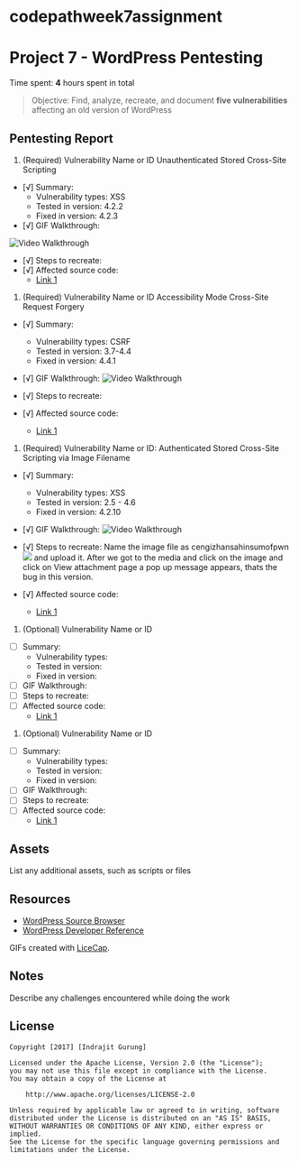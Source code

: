 # codepathweek7assignment
# Project 7 - WordPress Pentesting

Time spent: **4** hours spent in total

> Objective: Find, analyze, recreate, and document **five vulnerabilities** affecting an old version of WordPress

## Pentesting Report

1. (Required) Vulnerability Name or ID  Unauthenticated Stored Cross-Site Scripting
  - [√] Summary: 
    - Vulnerability types: XSS
    - Tested in version: 4.2.2
    - Fixed in version: 4.2.3
  - [√] GIF Walkthrough: 
  <img src='http://i.imgur.com/qTVGyjn.gif' title='Video Walkthrough' width='' alt='Video Walkthrough' />

  - [√] Steps to recreate: 
  - [√] Affected source code:
    - [Link 1](https://core.trac.wordpress.org/browser/trunk/src/wp-includes/class-wp-embed.php?rev=33359)
1. (Required) Vulnerability Name or ID  Accessibility Mode Cross-Site Request Forgery
  - [√] Summary: 
    - Vulnerability types: CSRF
    - Tested in version: 3.7-4.4
    - Fixed in version: 4.4.1
  - [√] GIF Walkthrough: 
    <img src='http://i.imgur.com/qTVGyjn.gif' title='Video Walkthrough' width='' alt='Video Walkthrough' />

  - [√] Steps to recreate: 
  - [√] Affected source code:
    - [Link 1](https://core.trac.wordpress.org/browser/trunk/src/wp-includes/class-wp-theme.php?rev=36185)
1. (Required) Vulnerability Name or ID: Authenticated Stored Cross-Site Scripting via Image Filename
  - [√] Summary: 
    - Vulnerability types: XSS
    - Tested in version: 2.5 - 4.6
    - Fixed in version: 4.2.10
  - [√] GIF Walkthrough: 
    <img src='http://i.imgur.com/9sUbZet.gif' title='Video Walkthrough' width='' alt='Video Walkthrough' />

  - [√] Steps to recreate: Name the image file as cengizhansahinsumofpwn<img src=a onerror=alert(document.cookie)> and upload it. After we 
       got to the media and click on the image and click on View attachment page a pop up message appears, thats the bug in this version. 
  - [√] Affected source code:
    - [Link 1](https://github.com/WordPress/WordPress/commit/c9e60dab176635d4bfaaf431c0ea891e4726d6e0#diff-fa01529cde3dfadd2ac964f2d56e0390)
1. (Optional) Vulnerability Name or ID
  - [ ] Summary: 
    - Vulnerability types:
    - Tested in version:
    - Fixed in version: 
  - [ ] GIF Walkthrough: 
  - [ ] Steps to recreate: 
  - [ ] Affected source code:
    - [Link 1](https://core.trac.wordpress.org/browser/tags/version/src/source_file.php)
1. (Optional) Vulnerability Name or ID
  - [ ] Summary: 
    - Vulnerability types:
    - Tested in version:
    - Fixed in version: 
  - [ ] GIF Walkthrough: 
  - [ ] Steps to recreate: 
  - [ ] Affected source code:
    - [Link 1](https://core.trac.wordpress.org/browser/tags/version/src/source_file.php) 

## Assets

List any additional assets, such as scripts or files

## Resources

- [WordPress Source Browser](https://core.trac.wordpress.org/browser/)
- [WordPress Developer Reference](https://developer.wordpress.org/reference/)

GIFs created with [LiceCap](http://www.cockos.com/licecap/).

## Notes

Describe any challenges encountered while doing the work

## License

    Copyright [2017] [Indrajit Gurung]

    Licensed under the Apache License, Version 2.0 (the "License");
    you may not use this file except in compliance with the License.
    You may obtain a copy of the License at

        http://www.apache.org/licenses/LICENSE-2.0

    Unless required by applicable law or agreed to in writing, software
    distributed under the License is distributed on an "AS IS" BASIS,
    WITHOUT WARRANTIES OR CONDITIONS OF ANY KIND, either express or implied.
    See the License for the specific language governing permissions and
    limitations under the License.

